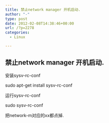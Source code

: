 ```yaml
---
title: 禁止network manager 开机启动.
author: "-"
type: post
date: 2012-02-08T14:38:46+00:00
url: /?p=2278
categories:
  - Linux

---
```

## 禁止network manager 开机启动.
安装sysv-rc-conf

sudo apt-get install sysv-rc-conf

运行sysv-rc-conf

sudo sysv-rc-conf

把network-m对应的xx都点掉.
